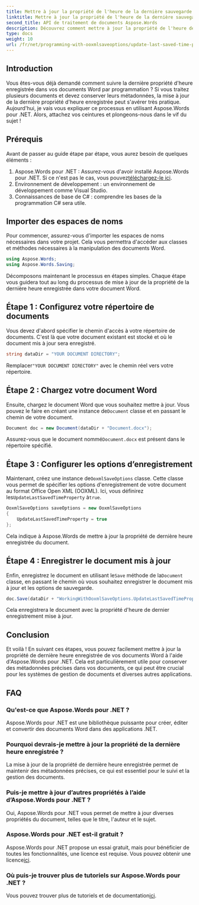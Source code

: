 ```yaml
---
title: Mettre à jour la propriété de l'heure de la dernière sauvegarde
linktitle: Mettre à jour la propriété de l'heure de la dernière sauvegarde
second_title: API de traitement de documents Aspose.Words
description: Découvrez comment mettre à jour la propriété de l'heure de la dernière sauvegarde dans les documents Word à l'aide d'Aspose.Words pour .NET. Suivez notre guide détaillé, étape par étape.
type: docs
weight: 10
url: /fr/net/programming-with-ooxmlsaveoptions/update-last-saved-time-property/
---
```

## Introduction

Vous êtes-vous déjà demandé comment suivre la dernière propriété d'heure enregistrée dans vos documents Word par programmation ? Si vous traitez plusieurs documents et devez conserver leurs métadonnées, la mise à jour de la dernière propriété d'heure enregistrée peut s'avérer très pratique. Aujourd'hui, je vais vous expliquer ce processus en utilisant Aspose.Words pour .NET. Alors, attachez vos ceintures et plongeons-nous dans le vif du sujet !

## Prérequis

Avant de passer au guide étape par étape, vous aurez besoin de quelques éléments :

1.  Aspose.Words pour .NET : Assurez-vous d'avoir installé Aspose.Words pour .NET. Si ce n'est pas le cas, vous pouvez[téléchargez-le ici](https://releases.aspose.com/words/net/).
2. Environnement de développement : un environnement de développement comme Visual Studio.
3. Connaissances de base de C# : comprendre les bases de la programmation C# sera utile.

## Importer des espaces de noms

Pour commencer, assurez-vous d'importer les espaces de noms nécessaires dans votre projet. Cela vous permettra d'accéder aux classes et méthodes nécessaires à la manipulation des documents Word.

```csharp
using Aspose.Words;
using Aspose.Words.Saving;
```

Décomposons maintenant le processus en étapes simples. Chaque étape vous guidera tout au long du processus de mise à jour de la propriété de la dernière heure enregistrée dans votre document Word.

## Étape 1 : Configurez votre répertoire de documents

Vous devez d'abord spécifier le chemin d'accès à votre répertoire de documents. C'est là que votre document existant est stocké et où le document mis à jour sera enregistré.

```csharp
string dataDir = "YOUR DOCUMENT DIRECTORY";
```

 Remplacer`"YOUR DOCUMENT DIRECTORY"` avec le chemin réel vers votre répertoire.

## Étape 2 : Chargez votre document Word

 Ensuite, chargez le document Word que vous souhaitez mettre à jour. Vous pouvez le faire en créant une instance de`Document` classe et en passant le chemin de votre document.

```csharp
Document doc = new Document(dataDir + "Document.docx");
```

 Assurez-vous que le document nommé`Document.docx` est présent dans le répertoire spécifié.

## Étape 3 : Configurer les options d’enregistrement

 Maintenant, créez une instance de`OoxmlSaveOptions` classe. Cette classe vous permet de spécifier les options d'enregistrement de votre document au format Office Open XML (OOXML). Ici, vous définirez les`UpdateLastSavedTimeProperty` à`true`.

```csharp
OoxmlSaveOptions saveOptions = new OoxmlSaveOptions
{
    UpdateLastSavedTimeProperty = true
};
```

Cela indique à Aspose.Words de mettre à jour la propriété de dernière heure enregistrée du document.

## Étape 4 : Enregistrer le document mis à jour

 Enfin, enregistrez le document en utilisant le`Save` méthode de la`Document` classe, en passant le chemin où vous souhaitez enregistrer le document mis à jour et les options de sauvegarde.

```csharp
doc.Save(dataDir + "WorkingWithOoxmlSaveOptions.UpdateLastSavedTimeProperty.docx", saveOptions);
```

Cela enregistrera le document avec la propriété d'heure de dernier enregistrement mise à jour.

## Conclusion

Et voilà ! En suivant ces étapes, vous pouvez facilement mettre à jour la propriété de dernière heure enregistrée de vos documents Word à l'aide d'Aspose.Words pour .NET. Cela est particulièrement utile pour conserver des métadonnées précises dans vos documents, ce qui peut être crucial pour les systèmes de gestion de documents et diverses autres applications.

## FAQ

### Qu'est-ce que Aspose.Words pour .NET ?
Aspose.Words pour .NET est une bibliothèque puissante pour créer, éditer et convertir des documents Word dans des applications .NET.

### Pourquoi devrais-je mettre à jour la propriété de la dernière heure enregistrée ?
La mise à jour de la propriété de dernière heure enregistrée permet de maintenir des métadonnées précises, ce qui est essentiel pour le suivi et la gestion des documents.

### Puis-je mettre à jour d’autres propriétés à l’aide d’Aspose.Words pour .NET ?
Oui, Aspose.Words pour .NET vous permet de mettre à jour diverses propriétés du document, telles que le titre, l'auteur et le sujet.

### Aspose.Words pour .NET est-il gratuit ?
 Aspose.Words pour .NET propose un essai gratuit, mais pour bénéficier de toutes les fonctionnalités, une licence est requise. Vous pouvez obtenir une licence[ici](https://purchase.aspose.com/buy).

### Où puis-je trouver plus de tutoriels sur Aspose.Words pour .NET ?
Vous pouvez trouver plus de tutoriels et de documentation[ici](https://reference.aspose.com/words/net/).
